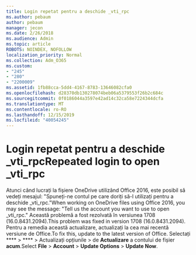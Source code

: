 ```yaml
---
title: Login repetat pentru a deschide _vti_rpc
ms.author: pebaum
author: pebaum
manager: jecon
ms.date: 2/26/2018
ms.audience: Admin
ms.topic: article
ROBOTS: NOINDEX, NOFOLLOW
localization_priority: Normal
ms.collection: Adm_O365
ms.custom:
- "245"
- "280"
- "2200009"
ms.assetid: 1fb88cca-5dd4-4167-8783-13646082cfa0
ms.openlocfilehash: d28370db130278074beb06a5379553f26b2c684c
ms.sourcegitcommit: 0f0186044a3597e42ad14c32ca58e7224344dcfa
ms.translationtype: MT
ms.contentlocale: ro-RO
ms.lasthandoff: 12/15/2019
ms.locfileid: "40054245"
---
```

# <a name="repeated-login-to-open-_vti_rpc"></a><span data-ttu-id="82c5c-102">Login repetat pentru a deschide _vti_rpc</span><span class="sxs-lookup"><span data-stu-id="82c5c-102">Repeated login to open _vti_rpc</span></span>

<span data-ttu-id="82c5c-103">Atunci când lucrați la fișiere OneDrive utilizând Office 2016, este posibil să vedeți mesajul: "Spuneți-ne contul pe care doriți să-l utilizați pentru a deschide _vti_rpc."</span><span class="sxs-lookup"><span data-stu-id="82c5c-103">When working on OneDrive files using Office 2016, you may see the message: "Tell us the account you want to use to open _vti_rpc."</span></span> <span data-ttu-id="82c5c-104">Această problemă a fost rezolvată în versiunea 1708 (16.0.8431.2094).</span><span class="sxs-lookup"><span data-stu-id="82c5c-104">This problem was fixed in version 1708 (16.0.8431.2094).</span></span> <span data-ttu-id="82c5c-105">Pentru a remedia această actualizare, actualizați la cea mai recentă versiune de Office.</span><span class="sxs-lookup"><span data-stu-id="82c5c-105">To fix this, update to the latest version of Office.</span></span> <span data-ttu-id="82c5c-106">Selectați \*\*\*\* \> \*\*\*\* \> Actualizați opțiunile \> de **Actualizare** a contului de fișier **acum**.</span><span class="sxs-lookup"><span data-stu-id="82c5c-106">Select **File** \> **Account** \> **Update Options** \> **Update Now**.</span></span>
  